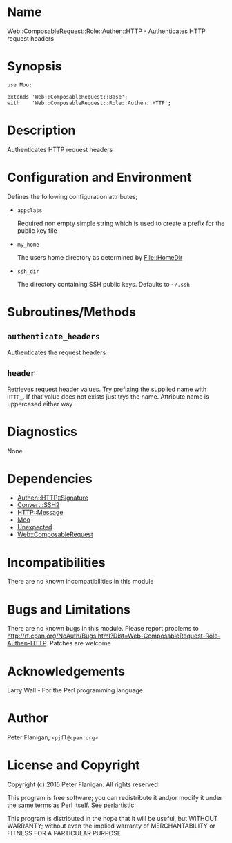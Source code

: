 # Name

Web::ComposableRequest::Role::Authen::HTTP - Authenticates HTTP request headers

# Synopsis

    use Moo;

    extends 'Web::ComposableRequest::Base';
    with    'Web::ComposableRequest::Role::Authen::HTTP';

# Description

Authenticates HTTP request headers

# Configuration and Environment

Defines the following configuration attributes;

- `appclass`

    Required non empty simple string which is used to create a prefix for the
    public key file

- `my_home`

    The users home directory as determined by [File::HomeDir](https://metacpan.org/pod/File::HomeDir)

- `ssh_dir`

    The directory containing SSH public keys. Defaults to `~/.ssh`

# Subroutines/Methods

## `authenticate_headers`

Authenticates the request headers

## `header`

Retrieves request header values. Try prefixing the supplied name with
`HTTP_`. If that value does not exists just trys the name. Attribute name
is uppercased either way

# Diagnostics

None

# Dependencies

- [Authen::HTTP::Signature](https://metacpan.org/pod/Authen::HTTP::Signature)
- [Convert::SSH2](https://metacpan.org/pod/Convert::SSH2)
- [HTTP::Message](https://metacpan.org/pod/HTTP::Message)
- [Moo](https://metacpan.org/pod/Moo)
- [Unexpected](https://metacpan.org/pod/Unexpected)
- [Web::ComposableRequest](https://metacpan.org/pod/Web::ComposableRequest)

# Incompatibilities

There are no known incompatibilities in this module

# Bugs and Limitations

There are no known bugs in this module. Please report problems to
http://rt.cpan.org/NoAuth/Bugs.html?Dist=Web-ComposableRequest-Role-Authen-HTTP.
Patches are welcome

# Acknowledgements

Larry Wall - For the Perl programming language

# Author

Peter Flanigan, `<pjfl@cpan.org>`

# License and Copyright

Copyright (c) 2015 Peter Flanigan. All rights reserved

This program is free software; you can redistribute it and/or modify it
under the same terms as Perl itself. See [perlartistic](https://metacpan.org/pod/perlartistic)

This program is distributed in the hope that it will be useful,
but WITHOUT WARRANTY; without even the implied warranty of
MERCHANTABILITY or FITNESS FOR A PARTICULAR PURPOSE
